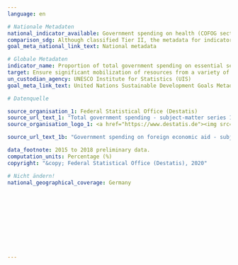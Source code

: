 ```yaml
---
language: en

# Nationale Metadaten
national_indicator_available: Government spending on health (COFOG section 07) <br> Government spending on education (COFOG section 09) <br> Government spending on social protection (COFOG section 10)
comparison_sdg: Although classified Tier II, the metadata for indicator 1.a.2 are not yet available.
goal_meta_national_link_text: National metadata

# Globale Metadaten
indicator_name: Proportion of total government spending on essential services (education, health and social protection)
target: Ensure significant mobilization of resources from a variety of sources, including through enhanced development cooperation, in order to provide adequate and predictable means for developing countries, in particular least developed countries, to implement programmes and policies to end poverty in all its dimensions
un_custodian_agency: UNESCO Institute for Statistics (UIS)
goal_meta_link_text: United Nations Sustainable Development Goals Metadata

# Datenquelle

source_organisation_1: Federal Statistical Office (Destatis)
source_url_text_1: "Total government spending - subject-matter series 18, series 1.4 (Only available in German)"
source_organisation_logo_1: <a href="https://www.destatis.de"><img src="https://g205sdgs.github.io/sdg-indicators/public/LogosEn/destatis.png" alt="Logo Destatis" /></a>

source_url_text_1b: "Government spending on foreign economic aid - subject-matter series 18, series 1.4 (Only available in German)"

data_footnote: 2015 to 2018 preliminary data.
computation_units: Percentage (%)
copyright: "&copy; Federal Statistical Office (Destatis), 2020"

# Nicht ändern!
national_geographical_coverage: Germany











---
```

